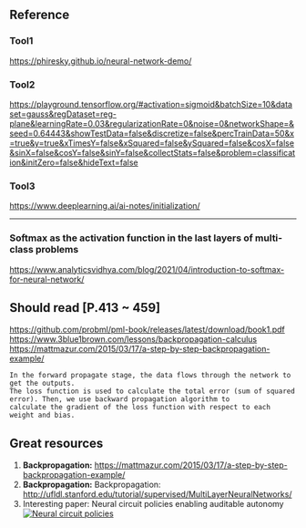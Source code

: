 ## Reference
### Tool1
https://phiresky.github.io/neural-network-demo/
### Tool2
https://playground.tensorflow.org/#activation=sigmoid&batchSize=10&dataset=gauss&regDataset=reg-plane&learningRate=0.03&regularizationRate=0&noise=0&networkShape=&seed=0.64443&showTestData=false&discretize=false&percTrainData=50&x=true&y=true&xTimesY=false&xSquared=false&ySquared=false&cosX=false&sinX=false&cosY=false&sinY=false&collectStats=false&problem=classification&initZero=false&hideText=false
### Tool3
https://www.deeplearning.ai/ai-notes/initialization/
___
### Softmax as the activation function in the last layers of multi-class problems
https://www.analyticsvidhya.com/blog/2021/04/introduction-to-softmax-for-neural-network/

## Should read [P.413 ~ 459]
https://github.com/probml/pml-book/releases/latest/download/book1.pdf </br>
https://www.3blue1brown.com/lessons/backpropagation-calculus </br>
https://mattmazur.com/2015/03/17/a-step-by-step-backpropagation-example/

```
In the forward propagate stage, the data flows through the network to get the outputs. 
The loss function is used to calculate the total error (sum of squared error). Then, we use backward propagation algorithm to 
calculate the gradient of the loss function with respect to each weight and bias.
```
## Great resources
1. <b>Backpropagation:</b> https://mattmazur.com/2015/03/17/a-step-by-step-backpropagation-example/ 
2. <b>Backpropagation:</b> Backpropagation: http://ufldl.stanford.edu/tutorial/supervised/MultiLayerNeuralNetworks/
3. Interesting paper: Neural circuit policies enabling auditable autonomy 
&nbsp;&nbsp;&nbsp; [![Neural circuit policies](https://img.youtube.com/vi/wAa358pNDkQ/0.jpg)](https://www.youtube.com/watch?v=wAa358pNDkQ)
